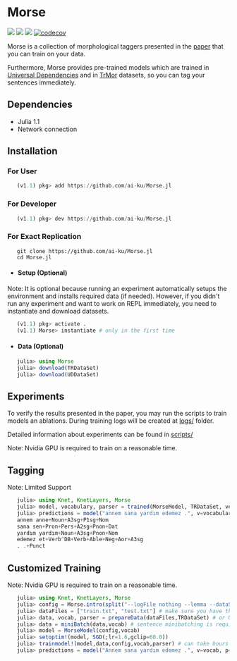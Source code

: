 # Morse

[![](https://img.shields.io/badge/docs-latest-blue.svg)](https://ekinakyurek.github.io/Morse.jl/latest)
[![](https://gitlab.com/JuliaGPU/Morse/badges/master/pipeline.svg)](https://gitlab.com/JuliaGPU/Morse/pipelines)
[![](https://travis-ci.org/ekinakyurek/Morse.jl.svg?branch=master)](https://travis-ci.org/ekinakyurek/Morse.jl)
[![codecov](https://codecov.io/gh/ekinakyurek/Morse.jl/branch/master/graph/badge.svg)](https://codecov.io/gh/ekinakyurek/Morse.jl)

Morse is a collection of morphological taggers presented in the [paper](https://arxiv.org/abs/1805.07946v1) that you can train on your data.

Furthermore, Morse provides pre-trained models which are trained in [Universal Dependencies](http://universaldependencies.org)
and in [TrMor](https://github.com/ai-ku/TrMor2018) datasets, so you can tag your sentences immediately.

## Dependencies
  - Julia 1.1
  - Network connection

## Installation

### For User
```JULIA
   (v1.1) pkg> add https://github.com/ai-ku/Morse.jl
```
### For Developer
```JULIA
   (v1.1) pkg> dev https://github.com/ai-ku/Morse.jl
```
### For Exact Replication

```SHELL
   git clone https://github.com/ai-ku/Morse.jl
   cd Morse.jl
```
* #### Setup (Optional)
Note: It is optional because running an experiment automatically setups the environment and installs required data (if needed). However, if you didn't run any experiment and want to work on REPL immediately, you need to instantiate and download datasets.
```JULIA
   (v1.1) pkg> activate .
   (v1.1) Morse> instantiate # only in the first time
```

* #### Data (Optional)
```JULIA
   julia> using Morse
   julia> download(TRDataSet)
   julia> download(UDDataSet)
```

## Experiments

To verify the results presented in the paper, you may run the scripts to train models an ablations. During training logs will be created at [logs/](logs/) folder.

Detailed information about experiments can be found in [scripts/](scripts/README.md)

Note: Nvidia GPU is required to train on a reasonable time.

## Tagging

Note: Limited Support

```Julia
   julia> using Knet, KnetLayers, Morse
   julia> model, vocabulary, parser = trained(MorseModel, TRDataSet, vers="2018");
   julia> predictions = model("annem sana yardım edemez .", v=vocabulary, p=parser)
   annem anne+Noun+A3sg+P1sg+Nom
   sana sen+Pron+Pers+A2sg+Pnon+Dat
   yardım yardım+Noun+A3sg+Pnon+Nom
   edemez et+Verb^DB+Verb+Able+Neg+Aor+A3sg
   . .+Punct
```

## Customized Training

Note: Nvidia GPU is required to train on a reasonable time.

```Julia
   julia> using Knet, KnetLayers, Morse
   julia> config = Morse.intro(split("--logFile nothing --lemma --dataSet TRDataSet")) # you can modify the program arguments
   julia> dataFiles = ["train.txt", "test.txt"] # make sure you have theese files exists in the given path
   julia> data, vocab, parser = prepareData(dataFiles,TRDataSet) # or UDDataSet
   julia> data = miniBatch(data,vocab) # sentence minibatching is required for processing a sentence correctly
   julia> model = MorseModel(config,vocab)
   julia> setoptim!(model, SGD(;lr=1.6,gclip=60.0))
   julia> trainmodel!(model,data,config,vocab,parser) # can take hours or more depends to your data
   julia> predictions = model("Annem sana yardım edemez .", v=vocab, p=parser)
```
